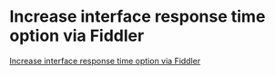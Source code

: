 # Increase interface response time option via Fiddler
[Increase interface response time option via Fiddler](https://aiwithcloud.com/2022/09/15/increase_interface_response_time_option_via_fiddler/)